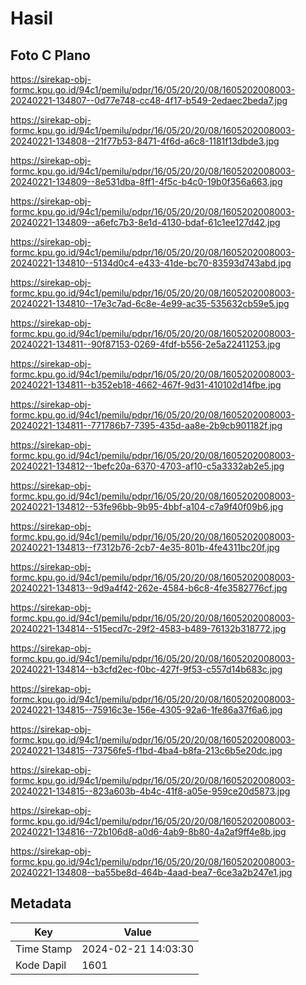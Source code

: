 # Hasil

## Foto C Plano

https://sirekap-obj-formc.kpu.go.id/94c1/pemilu/pdpr/16/05/20/20/08/1605202008003-20240221-134807--0d77e748-cc48-4f17-b549-2edaec2beda7.jpg

https://sirekap-obj-formc.kpu.go.id/94c1/pemilu/pdpr/16/05/20/20/08/1605202008003-20240221-134808--21f77b53-8471-4f6d-a6c8-1181f13dbde3.jpg

https://sirekap-obj-formc.kpu.go.id/94c1/pemilu/pdpr/16/05/20/20/08/1605202008003-20240221-134809--8e531dba-8ff1-4f5c-b4c0-19b0f356a663.jpg

https://sirekap-obj-formc.kpu.go.id/94c1/pemilu/pdpr/16/05/20/20/08/1605202008003-20240221-134809--a6efc7b3-8e1d-4130-bdaf-61c1ee127d42.jpg

https://sirekap-obj-formc.kpu.go.id/94c1/pemilu/pdpr/16/05/20/20/08/1605202008003-20240221-134810--5134d0c4-e433-41de-bc70-83593d743abd.jpg

https://sirekap-obj-formc.kpu.go.id/94c1/pemilu/pdpr/16/05/20/20/08/1605202008003-20240221-134810--17e3c7ad-6c8e-4e99-ac35-535632cb59e5.jpg

https://sirekap-obj-formc.kpu.go.id/94c1/pemilu/pdpr/16/05/20/20/08/1605202008003-20240221-134811--90f87153-0269-4fdf-b556-2e5a22411253.jpg

https://sirekap-obj-formc.kpu.go.id/94c1/pemilu/pdpr/16/05/20/20/08/1605202008003-20240221-134811--b352eb18-4662-467f-9d31-410102d14fbe.jpg

https://sirekap-obj-formc.kpu.go.id/94c1/pemilu/pdpr/16/05/20/20/08/1605202008003-20240221-134811--771786b7-7395-435d-aa8e-2b9cb901182f.jpg

https://sirekap-obj-formc.kpu.go.id/94c1/pemilu/pdpr/16/05/20/20/08/1605202008003-20240221-134812--1befc20a-6370-4703-af10-c5a3332ab2e5.jpg

https://sirekap-obj-formc.kpu.go.id/94c1/pemilu/pdpr/16/05/20/20/08/1605202008003-20240221-134812--53fe96bb-9b95-4bbf-a104-c7a9f40f09b6.jpg

https://sirekap-obj-formc.kpu.go.id/94c1/pemilu/pdpr/16/05/20/20/08/1605202008003-20240221-134813--f7312b76-2cb7-4e35-801b-4fe4311bc20f.jpg

https://sirekap-obj-formc.kpu.go.id/94c1/pemilu/pdpr/16/05/20/20/08/1605202008003-20240221-134813--9d9a4f42-262e-4584-b6c8-4fe3582776cf.jpg

https://sirekap-obj-formc.kpu.go.id/94c1/pemilu/pdpr/16/05/20/20/08/1605202008003-20240221-134814--515ecd7c-29f2-4583-b489-76132b318772.jpg

https://sirekap-obj-formc.kpu.go.id/94c1/pemilu/pdpr/16/05/20/20/08/1605202008003-20240221-134814--b3cfd2ec-f0bc-427f-9f53-c557d14b683c.jpg

https://sirekap-obj-formc.kpu.go.id/94c1/pemilu/pdpr/16/05/20/20/08/1605202008003-20240221-134815--75916c3e-156e-4305-92a6-1fe86a37f6a6.jpg

https://sirekap-obj-formc.kpu.go.id/94c1/pemilu/pdpr/16/05/20/20/08/1605202008003-20240221-134815--73756fe5-f1bd-4ba4-b8fa-213c6b5e20dc.jpg

https://sirekap-obj-formc.kpu.go.id/94c1/pemilu/pdpr/16/05/20/20/08/1605202008003-20240221-134815--823a603b-4b4c-41f8-a05e-959ce20d5873.jpg

https://sirekap-obj-formc.kpu.go.id/94c1/pemilu/pdpr/16/05/20/20/08/1605202008003-20240221-134816--72b106d8-a0d6-4ab9-8b80-4a2af9ff4e8b.jpg

https://sirekap-obj-formc.kpu.go.id/94c1/pemilu/pdpr/16/05/20/20/08/1605202008003-20240221-134808--ba55be8d-464b-4aad-bea7-6ce3a2b247e1.jpg


## Metadata

| Key        | Value               |
| ---------- | ------------------- |
| Time Stamp | 2024-02-21 14:03:30 |
| Kode Dapil | 1601                |



